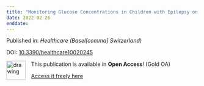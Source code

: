 ```yaml
---
title: "Monitoring Glucose Concentrations in Children with Epilepsy on a Ketogenic Diet."
date: 2022-02-26
enddate:
---
```


Published in: *Healthcare (Basel[comma] Switzerland)*

DOI: [10.3390/healthcare10020245](https://doi.org/10.3390/healthcare10020245)

<img src="https://upload.wikimedia.org/wikipedia/commons/thumb/7/77/Open_Access_logo_PLoS_transparent.svg/800px-Open_Access_logo_PLoS_transparent.svg.png" alt="drawing" width="50" align="left"/> &nbsp;&nbsp;&nbsp;This publication is available in **Open Access**! (Gold OA)

&nbsp;&nbsp;&nbsp;[Access it freely here](https://www.mdpi.com/2227-9032/10/2/245/pdf?version=1643287182
)

